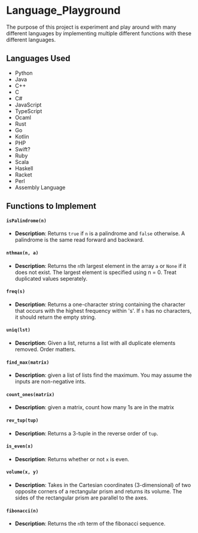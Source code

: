 # Language_Playground
The purpose of this project is experiment and play around with many different languages by implementing multiple different functions with these different languages.

## Languages Used
- Python
- Java
- C++
- C
- C#
- JavaScript
- TypeScript
- Ocaml
- Rust
- Go
- Kotlin
- PHP
- Swift?
- Ruby
- Scala
- Haskell
- Racket
- Perl
- Assembly Language

## Functions to Implement
#### `isPalindrome(n)`
- **Description**: Returns `true` if `n` is a palindrome and `false` otherwise. A palindrome is the same read forward and backward.
#### `nthmax(n, a)`
- **Description**: Returns the `n`th largest element in the array `a` or `None` if it does not exist. The largest element is specified using n = 0. Treat duplicated values seperately.
#### `freq(s)`
- **Description**: Returns a one-character string containing the character that occurs with the highest frequency within 's'. If `s` has no characters, it should return the empty string.
#### `uniq(lst)`
- **Description**:   Given a list, returns a list with all duplicate elements removed. Order matters.
#### `find_max(matrix)`
- **Description**: given a list of lists find the maximum. You may assume the inputs are non-negative ints.
#### `count_ones(matrix)`
- **Description**: given a matrix, count how many 1s are in the matrix
#### `rev_tup(tup)`
- **Description**: Returns a 3-tuple in the reverse order of `tup`.
#### `is_even(x)`
- **Description**: Returns whether or not `x` is even.
#### `volume(x, y)`
- **Description**: Takes in the Cartesian coordinates (3-dimensional) of two opposite corners of a rectangular prism and returns its volume. The sides of the rectangular prism are parallel to the axes.
#### `fibonacci(n)`
- **Description**: Returns the `n`th term of the fibonacci sequence.
